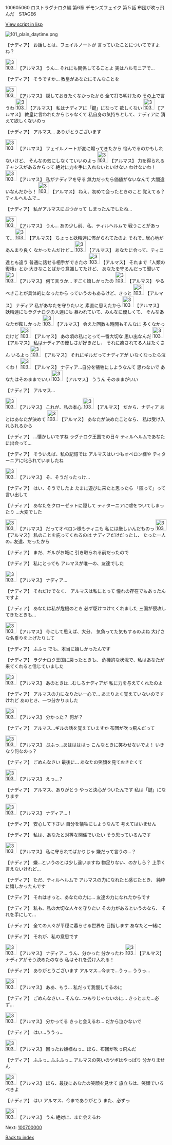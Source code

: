 100605060 ロストラグナロク編 第6章 デモンズフェイク 第５話 布団が吹っ飛んだ　STAGE6

[View script in lisp](../scripts/100605060.txt)

![101_plain_daytime.png](../images/backgrounds/101_plain_daytime.png)

【ナディア】
お話しとは、フェイルノートが
言っていたことについてですよね？

<img src="../images/units/3103811.png" alt="3103811.png" height="34"/>
【アルマス】
うん…
それにも関係してることよ
実はハルモニアで…

【ナディア】
そうですか…
教皇があなたにそんなことを

<img src="../images/units/3103811.png" alt="3103811.png" height="34"/>
【アルマス】
隠しておきたくなかったから
全て打ち明けたの
その上で言うわ

<img src="../images/units/3103811.png" alt="3103811.png" height="34"/>
【アルマス】
私はナディアに「鍵」になって
欲しくない

<img src="../images/units/3103811.png" alt="3103811.png" height="34"/>
【アルマス】
教皇に言われたからじゃなくて
私自身の気持ちとして、ナディアに
消えて欲しくないのっ

【ナディア】
アルマス…
ありがとうございます

<img src="../images/units/3103811.png" alt="3103811.png" height="34"/>
【アルマス】
フェイルノートが変に煽ってきたから
悩んでるのかもしれないけど、
そんなの気にしなくていいのよっ

<img src="../images/units/3103811.png" alt="3103811.png" height="34"/>
【アルマス】
力を得られるチャンスがあるからって
絶対に力を手に入れないといけない
わけないわ！

<img src="../images/units/3103811.png" alt="3103811.png" height="34"/>
【アルマス】
私がナディアを守る
無力だったら価値がないなんて
大間違いなんだから！

<img src="../images/units/3103811.png" alt="3103811.png" height="34"/>
【アルマス】
ねえ、初めて会ったときのこと
覚えてる？
ティルヘルムで…

【ナディア】
私がアルマスにぶつかって
しまったんでしたね…

<img src="../images/units/3103811.png" alt="3103811.png" height="34"/>
【アルマス】
うん…
あの少し前、私、ティルヘルムで
戦うことがあって…

<img src="../images/units/3103811.png" alt="3103811.png" height="34"/>
【アルマス】
ちょっと妖精達に怖がられてたのよ
それで…居心地があんまり良く
なかったんだけど…

<img src="../images/units/3103811.png" alt="3103811.png" height="34"/>
【アルマス】
あなたに会って、ティニ達とも違う
普通に話せる相手ができたの

<img src="../images/units/3103811.png" alt="3103811.png" height="34"/>
【アルマス】
それまで「人類の復権」とか
大きなことばかり意識してたけど、
あなたを守るんだって聞いて

<img src="../images/units/3103811.png" alt="3103811.png" height="34"/>
【アルマス】
何て言うか…
すごく嬉しかったの

<img src="../images/units/3103811.png" alt="3103811.png" height="34"/>
【アルマス】
やるべきことが具体的になったから
っていうのもあるけど、きっと

<img src="../images/units/3103811.png" alt="3103811.png" height="34"/>
【アルマス】
ナディア
私があなたを守りたいと
素直に思えたから

<img src="../images/units/3103811.png" alt="3103811.png" height="34"/>
【アルマス】
妖精達にもラグナロクの人達にも
慕われていて、みんなに優しくて、
そんなあなたが眩しかった

<img src="../images/units/3103811.png" alt="3103811.png" height="34"/>
【アルマス】
会えた回数も時間もそんなに
多くなかったけど

<img src="../images/units/3103811.png" alt="3103811.png" height="34"/>
【アルマス】
あの頃の私にとって一番大切な
思い出なんだ

<img src="../images/units/3103811.png" alt="3103811.png" height="34"/>
【アルマス】
私はナディアの優しさが好きだし、
それに癒されてる人はたくさん
いるよっ

<img src="../images/units/3103811.png" alt="3103811.png" height="34"/>
【アルマス】
それにギルだってナディアが
いなくなったら泣くわ！

<img src="../images/units/3103811.png" alt="3103811.png" height="34"/>
【アルマス】
ナディア…自分を犠牲にしようなんて
思わないで
あなたはそのままでいい

<img src="../images/units/3103811.png" alt="3103811.png" height="34"/>
【アルマス】
ううん
そのままがいい

【ナディア】
アルマス…

<img src="../images/units/3103811.png" alt="3103811.png" height="34"/>
【アルマス】
これが、私の本心

<img src="../images/units/3103811.png" alt="3103811.png" height="34"/>
【アルマス】
だから、ナディア
あとはあなたが決めて

<img src="../images/units/3103811.png" alt="3103811.png" height="34"/>
【アルマス】
あなたが決めたことなら、
私は受け入れられるから

【ナディア】
…懐かしいですね
ラグナロク王国での日々
ティルヘルムであなたに出会って…

【ナディア】
そういえば、私の記憶では
アルマスはいつもオベロン様や
ティターニアに叱られていましたね

<img src="../images/units/3103811.png" alt="3103811.png" height="34"/>
【アルマス】
そ、そうだったっけ…

【ナディア】
はい、そうでしたよ
たまに遊びに来たと思ったら
「匿って」って言い出して

【ナディア】
あなたをクローゼットに隠して
ティターニアに嘘をついてしまったり
…大変でした

<img src="../images/units/3103811.png" alt="3103811.png" height="34"/>
【アルマス】
だってオベロン様もティニも
私には厳しいんだものっ

<img src="../images/units/3103811.png" alt="3103811.png" height="34"/>
【アルマス】
私のことを庇ってくれるのは
ナディアだけだったし、
たった一人の…友達、だったから

【ナディア】
まだ、ギルがお城に
引き取られる前だったので

【ナディア】
私にとっても
アルマスが唯一の、友達でした

<img src="../images/units/3103811.png" alt="3103811.png" height="34"/>
【アルマス】
ナディア…

【ナディア】
それだけでなく、
アルマスは私にとって
憧れの存在でもあったんですよ

【ナディア】
あなたは私が危機のとき
必ず駆けつけてくれました
三国が侵攻してきたときも…

<img src="../images/units/3103811.png" alt="3103811.png" height="34"/>
【アルマス】
今にして思えば、大分、
気負ってた気もするのよね
大げさな名乗りを上げたりして

【ナディア】
ふふっ
でも、本当に嬉しかったんです

【ナディア】
ラグナロク王国に戻ったときも、
危機的な状況で、私はあなたが
来てくれると信じていました

<img src="../images/units/3103811.png" alt="3103811.png" height="34"/>
【アルマス】
あのときは…むしろナディアが
私に力を与えてくれたのよ

【ナディア】
アルマスの力になりたい一心で…
あまりよく覚えていないのですけれど
あのとき、一つ分かりました

<img src="../images/units/3103811.png" alt="3103811.png" height="34"/>
【アルマス】
分かった？
何が？

【ナディア】
アルマス…ギルの話を覚えていますか
布団が吹っ飛んだって

<img src="../images/units/3103811.png" alt="3103811.png" height="34"/>
【アルマス】
ぷふっ…あははははっ
こんなときに笑わせないでよ！
いきなり何なのっ？

【ナディア】
ごめんなさい
最後に…
あなたの笑顔を見ておきたくて

<img src="../images/units/3103811.png" alt="3103811.png" height="34"/>
【アルマス】
えっ…？

【ナディア】
アルマス、ありがとう
やっと決心がついたんです
私は「鍵」になります

<img src="../images/units/3103811.png" alt="3103811.png" height="34"/>
【アルマス】
ナディア…！

【ナディア】
安心して下さい
自分を犠牲にしようなんて
考えてはいません

【ナディア】
私は、あなたと対等な関係でいたい
そう思っているんです

<img src="../images/units/3103811.png" alt="3103811.png" height="34"/>
【アルマス】
私に守られてばかりじゃ
嫌だって言うの…？

【ナディア】
嫌…というのとは少し違いますね
物足りない、のかしら？
上手く言えないけれど…

【ナディア】
ただ、ティルヘルムで
アルマスの力になれたと感じたとき、
純粋に嬉しかったんです

【ナディア】
それはきっと、あなたの力に…
友達の力になれたからです

【ナディア】
私も、私の大切な人々を守りたい
その力があるというのなら、
それを手にして…

【ナディア】
全ての人々が平穏に暮らせる世界を
目指します
あなたと一緒に

【ナディア】
それが、私の意思です

<img src="../images/units/3103811.png" alt="3103811.png" height="34"/>
【アルマス】
ナディア…
うん、分かった
分かったわ

<img src="../images/units/3103811.png" alt="3103811.png" height="34"/>
【アルマス】
ナディアがそう決めたのなら
私はそれを受け入れる！

【ナディア】
ありがとうございます
アルマス…今まで…うっ…
ううっ…

<img src="../images/units/3103811.png" alt="3103811.png" height="34"/>
【アルマス】
ああ、もう…
私だって我慢してるのに

【ナディア】
ごめんなさい…
そんな…つもりじゃないのに…
きっとまた…必ず…

<img src="../images/units/3103811.png" alt="3103811.png" height="34"/>
【アルマス】
分かってる
きっと会えるわ…
だから泣かないで

【ナディア】
はい…ううっ…

<img src="../images/units/3103811.png" alt="3103811.png" height="34"/>
【アルマス】
困ったお姫様ねっ…
ほら、布団が吹っ飛んだ

【ナディア】
ふふっ…ふふふっ…
アルマスの笑いのツボはやっぱり
分かりません

<img src="../images/units/3103811.png" alt="3103811.png" height="34"/>
【アルマス】
ほら、最後にあなたの笑顔を見せて
旅立ちは、笑顔でいるべきよ

【ナディア】
はい
アルマス、今までありがとう
また、必ずっ

<img src="../images/units/3103811.png" alt="3103811.png" height="34"/>
【アルマス】
うん
絶対に、また会えるわ


Next: [100700000](100700000.md)

[Back to index](index.md)
